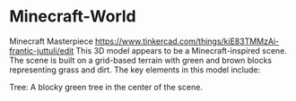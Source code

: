 # Minecraft-World
Minecraft Masterpiece
https://www.tinkercad.com/things/kiE83TMMzAi-frantic-juttuli/edit
This 3D model appears to be a Minecraft-inspired scene. The scene is built on a grid-based terrain with green and brown blocks representing grass and dirt. The key elements in this model include:

Tree: A blocky green tree in the center of the scene.
